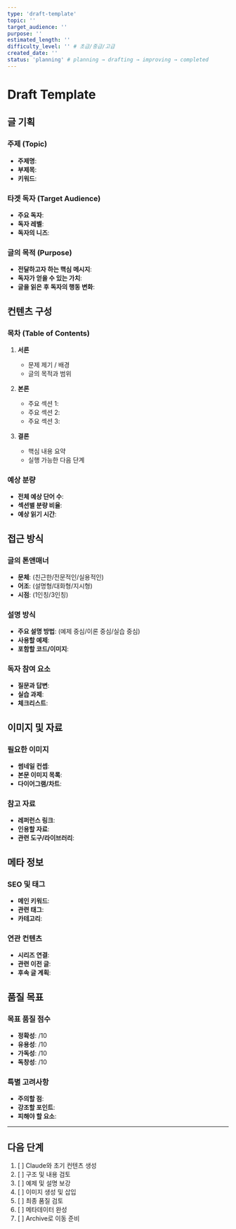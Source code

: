 ```yaml
---
type: 'draft-template'
topic: ''
target_audience: ''
purpose: ''
estimated_length: ''
difficulty_level: '' # 초급/중급/고급
created_date: ''
status: 'planning' # planning → drafting → improving → completed
---
```


# Draft Template

## 글 기획

### 주제 (Topic)
- **주제명**:
- **부제목**:
- **키워드**:

### 타겟 독자 (Target Audience)
- **주요 독자**:
- **독자 레벨**:
- **독자의 니즈**:

### 글의 목적 (Purpose)
- **전달하고자 하는 핵심 메시지**:
- **독자가 얻을 수 있는 가치**:
- **글을 읽은 후 독자의 행동 변화**:

## 컨텐츠 구성

### 목차 (Table of Contents)
1. **서론**
   - 문제 제기 / 배경
   - 글의 목적과 범위

2. **본론**
   - 주요 섹션 1:
   - 주요 섹션 2:
   - 주요 섹션 3:

3. **결론**
   - 핵심 내용 요약
   - 실행 가능한 다음 단계

### 예상 분량
- **전체 예상 단어 수**:
- **섹션별 분량 비율**:
- **예상 읽기 시간**:

## 접근 방식

### 글의 톤앤매너
- **문체**: (친근한/전문적인/실용적인)
- **어조**: (설명형/대화형/지시형)
- **시점**: (1인칭/3인칭)

### 설명 방식
- **주요 설명 방법**: (예제 중심/이론 중심/실습 중심)
- **사용할 예제**:
- **포함할 코드/이미지**:

### 독자 참여 요소
- **질문과 답변**:
- **실습 과제**:
- **체크리스트**:

## 이미지 및 자료

### 필요한 이미지
- **썸네일 컨셉**:
- **본문 이미지 목록**:
- **다이어그램/차트**:

### 참고 자료
- **레퍼런스 링크**:
- **인용할 자료**:
- **관련 도구/라이브러리**:

## 메타 정보

### SEO 및 태그
- **메인 키워드**:
- **관련 태그**:
- **카테고리**:

### 연관 컨텐츠
- **시리즈 연결**:
- **관련 이전 글**:
- **후속 글 계획**:

## 품질 목표

### 목표 품질 점수
- **정확성**: /10
- **유용성**: /10
- **가독성**: /10
- **독창성**: /10

### 특별 고려사항
- **주의할 점**:
- **강조할 포인트**:
- **피해야 할 요소**:

---

## 다음 단계

1. [ ] Claude와 초기 컨텐츠 생성
2. [ ] 구조 및 내용 검토
3. [ ] 예제 및 설명 보강
4. [ ] 이미지 생성 및 삽입
5. [ ] 최종 품질 검토
6. [ ] 메타데이터 완성
7. [ ] Archive로 이동 준비